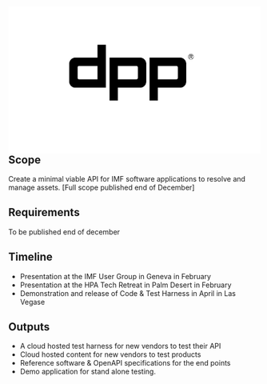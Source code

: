 <img src="DPPLogo400_new_doublecanvas.png" style="float:left;margin-right: 10px;" />

## Scope

Create a minimal viable API for IMF software applications to resolve and manage assets. [Full scope published end of December]

## Requirements

To be published end of december

## Timeline

* Presentation at the IMF User Group in Geneva in February
* Presentation at the HPA Tech Retreat in Palm Desert in February
* Demonstration and release of Code & Test Harness in April in Las Vegase

## Outputs

* A cloud hosted test harness for new vendors to test their API
* Cloud hosted content for new vendors to test products
* Reference software & OpenAPI specifications for the end points
* Demo application for stand alone testing.
